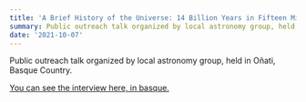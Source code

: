 ```yaml
---
title: 'A Brief History of the Universe: 14 Billion Years in Fifteen Minutes'
summary: Public outreach talk organized by local astronomy group, held in Oñati, Basque Country.
date: '2021-10-07'
---
```


 Public outreach talk organized by local astronomy group, held in Oñati, Basque Country.

 [You can see the interview here, in basque.](https://www.youtube.com/watch?v=yBOW4cc4UhE)